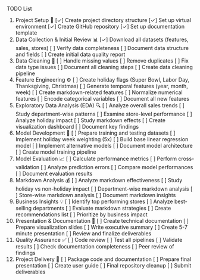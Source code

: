 TODO List
1. Project Setup 📁
[✓] Create project directory structure
[✓] Set up virtual environment
[✓] Create GitHub repository
[✓] Set up documentation template
2. Data Collection & Initial Review 📊
[✓] Download all datasets (features, sales, stores)
[ ] Verify data completeness
[ ] Document data structure and fields
[ ] Create initial data quality report
3. Data Cleaning 🧹
[ ] Handle missing values
[ ] Remove duplicates
[ ] Fix data type issues
[ ] Document all cleaning steps
[ ] Create data cleaning pipeline
4. Feature Engineering ⚙️
[ ] Create holiday flags (Super Bowl, Labor Day, Thanksgiving, Christmas)
[ ] Generate temporal features (year, month, week)
[ ] Create markdown-related features
[ ] Normalize numerical features
[ ] Encode categorical variables
[ ] Document all new features
5. Exploratory Data Analysis (EDA) 🔍
[ ] Analyze overall sales trends
[ ] Study department-wise patterns
[ ] Examine store-level performance
[ ] Analyze holiday impact
[ ] Study markdown effects
[ ] Create visualization dashboard
[ ] Document key findings
6. Model Development 🤖
[ ] Prepare training and testing datasets
[ ] Implement holiday week weighting (5x)
[ ] Build base linear regression model
[ ] Implement alternative models
[ ] Document model architecture
[ ] Create model training pipeline
7. Model Evaluation 📈
[ ] Calculate performance metrics
[ ] Perform cross-validation
[ ] Analyze prediction errors
[ ] Compare model performances
[ ] Document evaluation results
8. Markdown Analysis 💰
[ ] Analyze markdown effectiveness
[ ] Study holiday vs non-holiday impact
[ ] Department-wise markdown analysis
[ ] Store-wise markdown analysis
[ ] Document markdown insights
9. Business Insights 💡
[ ] Identify top performing stores
[ ] Analyze best-selling departments
[ ] Evaluate markdown strategies
[ ] Create recommendations list
[ ] Prioritize by business impact
10. Presentation & Documentation 📝
[ ] Create technical documentation
[ ] Prepare visualization slides
[ ] Write executive summary
[ ] Create 5-7 minute presentation
[ ] Review and finalize deliverables
11. Quality Assurance ✅
[ ] Code review
[ ] Test all pipelines
[ ] Validate results
[ ] Check documentation completeness
[ ] Peer review of findings
12. Project Delivery 🎯
[ ] Package code and documentation
[ ] Prepare final presentation
[ ] Create user guide
[ ] Final repository cleanup
[ ] Submit deliverables